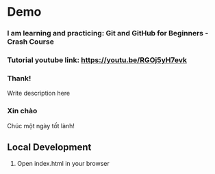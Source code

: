# Demo 
### I am learning and practicing: Git and GitHub for Beginners - Crash Course
### Tutorial youtube link: https://youtu.be/RGOj5yH7evk
### Thank!
Write description here
### Xin chào
Chúc một ngày tốt lành!

## Local Development
1. Open index.html in your browser